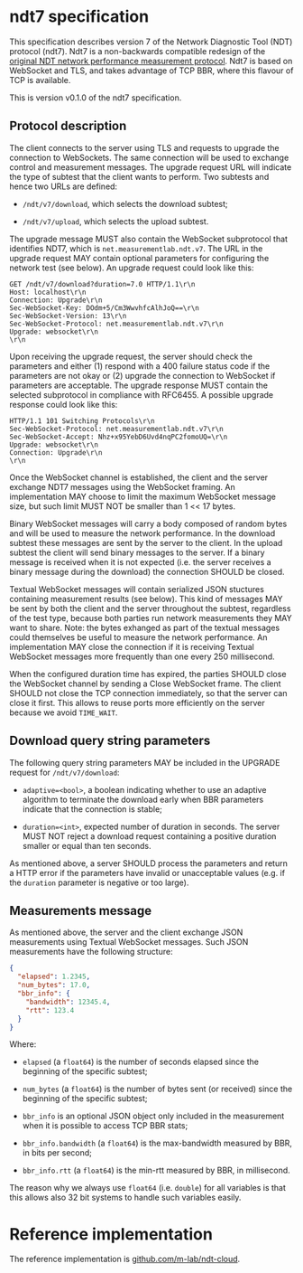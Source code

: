 # ndt7 specification

This specification describes version 7 of the Network Diagnostic
Tool (NDT) protocol (ndt7). Ndt7 is a non-backwards compatible
redesign of the [original NDT network performance measurement
protocol](https://github.com/ndt-project/ndt). Ndt7 is based on
WebSocket and TLS, and takes advantage of TCP BBR, where this
flavour of TCP is available.

This is version v0.1.0 of the ndt7 specification.

## Protocol description

The client connects to the server using TLS and requests to upgrade the
connection to WebSockets. The same connection will be used to exchange
control and measurement messages. The upgrade request URL will indicate
the type of subtest that the client wants to perform. Two subtests and
hence two URLs are defined:

- `/ndt/v7/download`, which selects the download subtest;

- `/ndt/v7/upload`, which selects the upload subtest.

The upgrade message MUST also contain the WebSocket subprotocol that
identifies NDT7, which is `net.measurementlab.ndt.v7`. The URL in the
upgrade request MAY contain optional parameters for configuring the
network test (see below). An upgrade request could look like this:

```
GET /ndt/v7/download?duration=7.0 HTTP/1.1\r\n
Host: localhost\r\n
Connection: Upgrade\r\n
Sec-WebSocket-Key: DOdm+5/Cm3WwvhfcAlhJoQ==\r\n
Sec-WebSocket-Version: 13\r\n
Sec-WebSocket-Protocol: net.measurementlab.ndt.v7\r\n
Upgrade: websocket\r\n
\r\n
```

Upon receiving the upgrade request, the server should check the
parameters and either (1) respond with a 400 failure status code
if the parameters are not okay or (2) upgrade the connection to
WebSocket if parameters are acceptable. The upgrade response MUST
contain the selected subprotocol in compliance with RFC6455. A
possible upgrade response could look like this:

```
HTTP/1.1 101 Switching Protocols\r\n
Sec-WebSocket-Protocol: net.measurementlab.ndt.v7\r\n
Sec-WebSocket-Accept: Nhz+x95YebD6Uvd4nqPC2fomoUQ=\r\n
Upgrade: websocket\r\n
Connection: Upgrade\r\n
\r\n
```

Once the WebSocket channel is established, the client and the server
exchange NDT7 messages using the WebSocket framing. An implementation MAY
choose to limit the maximum WebSocket message size, but such limit MUST
NOT be smaller than 1 << 17 bytes.

Binary WebSocket messages will carry a body composed of random bytes and
will be used to measure the network performance. In the download subtest
these messages are sent by the server to the client. In the upload
subtest the client will send binary messages to the server. If a binary
message is received when it is not expected (i.e. the server receives
a binary message during the download) the connection SHOULD be closed.

Textual WebSocket messages will contain serialized JSON stuctures
containing measurement results (see below). This kind of messages
MAY be sent by both the client and the server throughout the subtest,
regardless of the test type, because both parties run network
measurements they MAY want to share. Note: the bytes exhanged as
part of the textual messages could themselves be useful to measure
the network performance. An implementation MAY close the connection
if it is receiving Textual WebSocket messages more frequently than
one every 250 millisecond.

When the configured duration time has expired, the parties SHOULD close
the WebSocket channel by sending a Close WebSocket frame. The client
SHOULD not close the TCP connection immediately, so that the server can
close it first. This allows to reuse ports more efficiently on the
server because we avoid `TIME_WAIT`.

## Download query string parameters

The following query string parameters MAY be included in the UPGRADE
request for `/ndt/v7/download`:

- `adaptive=<bool>`, a boolean indicating whether to use an adaptive
  algorithm to terminate the download early when BBR parameters indicate
  that the connection is stable;

- `duration=<int>`, expected number of duration in seconds. The server
  MUST NOT reject a download request containing a positive duration smaller or
  equal than ten seconds.

As mentioned above, a server SHOULD process the parameters and return a
HTTP error if the parameters have invalid or unacceptable values (e.g. if
the `duration` parameter is negative or too large).

## Measurements message

As mentioned above, the server and the client exchange JSON measurements
using Textual WebSocket messages. Such JSON measurements have the following
structure:

```json
{
  "elapsed": 1.2345,
  "num_bytes": 17.0,
  "bbr_info": {
    "bandwidth": 12345.4,
    "rtt": 123.4
  }
}
```

Where:

- `elapsed` (a `float64`) is the number of seconds elapsed since the beginning
  of the specific subtest;

- `num_bytes` (a `float64`) is the number of bytes sent (or received) since the
  beginning of the specific subtest;

- `bbr_info` is an optional JSON object only included in the measurement
  when it is possible to access TCP BBR stats;

- `bbr_info.bandwidth` (a `float64`) is the max-bandwidth measured by BBR, in
   bits per second;

- `bbr_info.rtt` (a `float64`) is the min-rtt measured by BBR, in millisecond.

The reason why we always use `float64` (i.e. `double`) for all variables is
that this allows also 32 bit systems to handle such variables easily.

# Reference implementation

The reference implementation is [github.com/m-lab/ndt-cloud](
https://github.com/m-lab/ndt-cloud).
